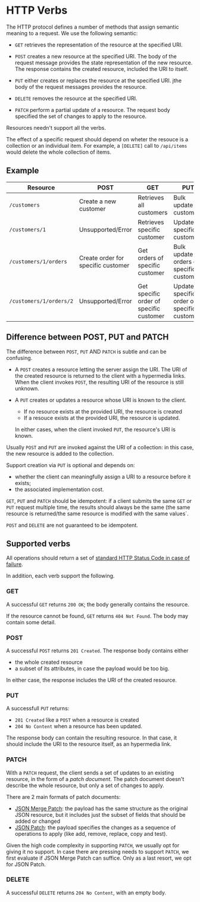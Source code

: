 HTTP Verbs
==========

The HTTP protocol defines a number of methods that assign semantic meaning to a request. We use the following semantic:

* `GET` retrieves the representation of the resource at the specified URI.
* `POST` creates a new resource at the specified URI. The body of the request message provides the state representation of the new resource. The response contains the created resource, included the URI to itself.

* `PUT` either creates or replaces the resource at the specified URI. jthe body of the request messages provides the resource.

* `DELETE` removes the resource at the specified URI.

* `PATCH` perform a partial update of a resource. The request body specified the set of changes to apply to the resource.

Resources needn't support all the verbs.

The effect of a specific request should depend on wheter the resouce is a collection or an individual item. For example, a `[DELETE]` call to `/api/items` would delete the whole collection of items.

## Example

| Resource                | POST                               | GET                                     | PUT                                        | DELETE                                     |
| ----------------------- |------------------------------------| ----------------------------------------|--------------------------------------------|--------------------------------------------|
| `/customers`            | Create a new customer              | Retrieves all customers                 | Bulk update all customers                  | Delete all customers                       |
| `/customers/1`          | Unsupported/Error                  | Retrieves specific customer             | Update specific customer                   | Delete specific customer                   |
| `/customers/1/orders`   | Create order for specific customer | Get orders of specific customer         | Bulk update orders of specific customer    | Delete all orders of specific customer     |
| `/customers/1/orders/2` | Unsupported/Error                  | Get specific order of specific customer | Update specific order of specific customer | Delete specific order of specific customer |


## Difference between POST, PUT and PATCH

The difference between `POST`, `PUT` AND `PATCH` is subtle and can be confusing.

* A `POST` creates a resource letting the server assign the URI. The URI of the created resource is returned to the client with a hypermedia links. When the client invokes `POST`, the resulting URI of the resource is still unknown.
* A `PUT` creates or updates a resource whose URI is known to the client. 
  * If no resource exists at the provided URI, the resource is created
  * If a resouce exists at the provided URI, the resource is updated.

  In either cases, when the client invoked `PUT`, the resource's URI is known.

Usually `POST` and `PUT` are invoked against the URI of a collection: in this case, the new resource is added to the collection.

Support creation via `PUT` is optional and depends on:

* whether the client can meaningfully assign a URI to a resource before it exists;
* the associated implementation cost.

`GET`, `PUT` and `PATCH` should be idempotent: if a client submits the same `GET` or `PUT` request multiple time, the results should always be the same (the same resource is returned/the same resource is modified with the same values`.

`POST` and `DELETE` are not guaranteed to be idempotent.


## Supported verbs
All operations should return a set of [standard HTTP Status Code in case of failure](failures.md).

In addition, each verb support the following.

### GET
A successful `GET` returns `200 OK`; the body generally contains the resource.

If the resource cannot be found, `GET` returns `404 Not Found`. The body may contain some detail.


### POST
A successful `POST` returns `201 Created`. The response body contains either

* the whole created resource
* a subset of its attributes, in case the payload would be too big.

In either case, the response includes the URI of the created resource. 

### PUT

A successfull `PUT` returns:

* `201 Created` like a `POST` when a resource is created
* `204 No Content` when a resource has been updated.

The response body can contain the resulting resource. In that case, it should include the URI to the resource itself, as an hypermedia link.


### PATCH
With a `PATCH` request, the client sends a set of updates to an existing resource, in the form of a *patch document*. The patch document doesn't describe the whole resource, but only a set of changes to apply.

There are 2 main formats of patch documents:

* [JSON Merge Patch](json-merge-patch.md): the payload has the same structure as the original JSON resource, but it includes just the subset of fields that should be added or changed
* [JSON Patch](json-patch.md): the payload specifies the changes as a sequence of operations to apply (like add, remove, replace, copy and test).

Given the high code complexity in supporting `PATCH`, we usually opt for giving it no support. In case there are pressing needs to support `PATCH`, we first evaluate if JSON Merge Patch can suffice. Only as a last resort, we opt for JSON Patch.


### DELETE
A successful `DELETE` returns `204 No Content`, with an empty body.
